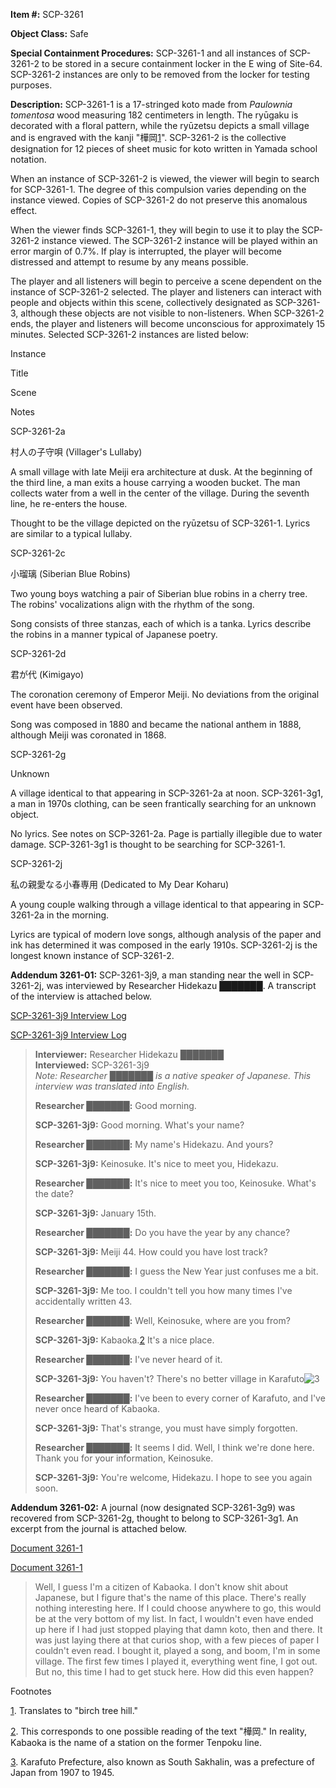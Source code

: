 **Item #:** SCP-3261

**Object Class:** Safe

**Special Containment Procedures:** SCP-3261-1 and all instances of SCP-3261-2 to be stored in a secure containment locker in the E wing of Site-64. SCP-3261-2 instances are only to be removed from the locker for testing purposes.

**Description:** SCP-3261-1 is a 17-stringed koto made from _Paulownia tomentosa_ wood measuring 182 centimeters in length. The ryūgaku is decorated with a floral pattern, while the ryūzetsu depicts a small village and is engraved with the kanji "樺岡[1](javascript:;)". SCP-3261-2 is the collective designation for 12 pieces of sheet music for koto written in Yamada school notation.

When an instance of SCP-3261-2 is viewed, the viewer will begin to search for SCP-3261-1. The degree of this compulsion varies depending on the instance viewed. Copies of SCP-3261-2 do not preserve this anomalous effect.

When the viewer finds SCP-3261-1, they will begin to use it to play the SCP-3261-2 instance viewed. The SCP-3261-2 instance will be played within an error margin of 0.7%. If play is interrupted, the player will become distressed and attempt to resume by any means possible.

The player and all listeners will begin to perceive a scene dependent on the instance of SCP-3261-2 selected. The player and listeners can interact with people and objects within this scene, collectively designated as SCP-3261-3, although these objects are not visible to non-listeners. When SCP-3261-2 ends, the player and listeners will become unconscious for approximately 15 minutes. Selected SCP-3261-2 instances are listed below:

Instance

Title

Scene

Notes

SCP-3261-2a

村人の子守唄 (Villager's Lullaby)

A small village with late Meiji era architecture at dusk. At the beginning of the third line, a man exits a house carrying a wooden bucket. The man collects water from a well in the center of the village. During the seventh line, he re-enters the house.

Thought to be the village depicted on the ryūzetsu of SCP-3261-1. Lyrics are similar to a typical lullaby.

SCP-3261-2c

小瑠璃 (Siberian Blue Robins)

Two young boys watching a pair of Siberian blue robins in a cherry tree. The robins' vocalizations align with the rhythm of the song.

Song consists of three stanzas, each of which is a tanka. Lyrics describe the robins in a manner typical of Japanese poetry.

SCP-3261-2d

君が代 (Kimigayo)

The coronation ceremony of Emperor Meiji. No deviations from the original event have been observed.

Song was composed in 1880 and became the national anthem in 1888, although Meiji was coronated in 1868.

SCP-3261-2g

Unknown

A village identical to that appearing in SCP-3261-2a at noon. SCP-3261-3g1, a man in 1970s clothing, can be seen frantically searching for an unknown object.

No lyrics. See notes on SCP-3261-2a. Page is partially illegible due to water damage. SCP-3261-3g1 is thought to be searching for SCP-3261-1.

SCP-3261-2j

私の親愛なる小春専用 (Dedicated to My Dear Koharu)

A young couple walking through a village identical to that appearing in SCP-3261-2a in the morning.

Lyrics are typical of modern love songs, although analysis of the paper and ink has determined it was composed in the early 1910s. SCP-3261-2j is the longest known instance of SCP-3261-2.

**Addendum 3261-01:** SCP-3261-3j9, a man standing near the well in SCP-3261-2j, was interviewed by Researcher Hidekazu ███████. A transcript of the interview is attached below.

[SCP-3261-3j9 Interview Log](javascript:;)

[SCP-3261-3j9 Interview Log](javascript:;)

> **Interviewer:** Researcher Hidekazu ███████  
> **Interviewed:** SCP-3261-3j9  
> _Note: Researcher ███████ is a native speaker of Japanese. This interview was translated into English._
> 
> <Begin Log>
> 
> **Researcher ███████:** Good morning.
> 
> **SCP-3261-3j9:** Good morning. What's your name?
> 
> **Researcher ███████:** My name's Hidekazu. And yours?
> 
> **SCP-3261-3j9:** Keinosuke. It's nice to meet you, Hidekazu.
> 
> **Researcher ███████:** It's nice to meet you too, Keinosuke. What's the date?
> 
> **SCP-3261-3j9:** January 15th.
> 
> **Researcher ███████:** Do you have the year by any chance?
> 
> **SCP-3261-3j9:** Meiji 44. How could you have lost track?
> 
> **Researcher ███████:** I guess the New Year just confuses me a bit.
> 
> **SCP-3261-3j9:** Me too. I couldn't tell you how many times I've accidentally written 43.
> 
> **Researcher ███████:** Well, Keinosuke, where are you from?
> 
> **SCP-3261-3j9:** Kabaoka.[2](javascript:;) It's a nice place.
> 
> **Researcher ███████:** I've never heard of it.
> 
> **SCP-3261-3j9:** You haven't? There's no better village in Karafuto![3](javascript:;)
> 
> **Researcher ███████:** I've been to every corner of Karafuto, and I've never once heard of Kabaoka.
> 
> **SCP-3261-3j9:** That's strange, you must have simply forgotten.
> 
> **Researcher ███████:** It seems I did. Well, I think we're done here. Thank you for your information, Keinosuke.
> 
> **SCP-3261-3j9:** You're welcome, Hidekazu. I hope to see you again soon.
> 
> <End Log>

**Addendum 3261-02:** A journal (now designated SCP-3261-3g9) was recovered from SCP-3261-2g, thought to belong to SCP-3261-3g1. An excerpt from the journal is attached below.

[Document 3261-1](javascript:;)

[Document 3261-1](javascript:;)

> Well, I guess I'm a citizen of Kabaoka. I don't know shit about Japanese, but I figure that's the name of this place. There's really nothing interesting here. If I could choose anywhere to go, this would be at the very bottom of my list. In fact, I wouldn't even have ended up here if I had just stopped playing that damn koto, then and there. It was just laying there at that curios shop, with a few pieces of paper I couldn't even read. I bought it, played a song, and boom, I'm in some village. The first few times I played it, everything went fine, I got out. But no, this time I had to get stuck here. How did this even happen?

Footnotes

[1](javascript:;). Translates to "birch tree hill."

[2](javascript:;). This corresponds to one possible reading of the text "樺岡." In reality, Kabaoka is the name of a station on the former Tenpoku line.

[3](javascript:;). Karafuto Prefecture, also known as South Sakhalin, was a prefecture of Japan from 1907 to 1945.